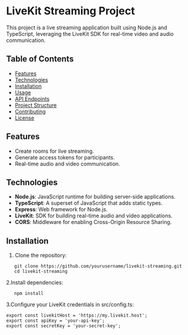 # LiveKit Streaming Project

This project is a live streaming application built using Node.js and TypeScript, leveraging the LiveKit SDK for real-time video and audio communication.

## Table of Contents

- [Features](#features)
- [Technologies](#technologies)
- [Installation](#installation)
- [Usage](#usage)
- [API Endpoints](#api-endpoints)
- [Project Structure](#project-structure)
- [Contributing](#contributing)
- [License](#license)

## Features

- Create rooms for live streaming.
- Generate access tokens for participants.
- Real-time audio and video communication.

## Technologies

- **Node.js**: JavaScript runtime for building server-side applications.
- **TypeScript**: A superset of JavaScript that adds static types.
- **Express**: Web framework for Node.js.
- **LiveKit**: SDK for building real-time audio and video applications.
- **CORS**: Middleware for enabling Cross-Origin Resource Sharing.

## Installation

1. Clone the repository:
```
   git clone https://github.com/yourusername/livekit-streaming.git
   cd livekit-streaming
```
2.Install dependencies:
```
   npm install
```
3.Configure your LiveKit credentials in src/config.ts:
```
export const livekitHost = 'https://my.livekit.host';
export const apiKey = 'your-api-key';
export const secretKey = 'your-secret-key';
```
